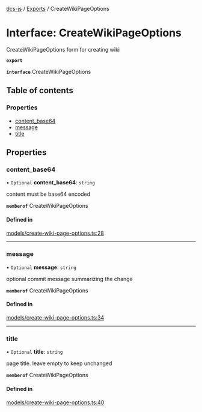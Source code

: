 [dcs-js](../README.md) / [Exports](../modules.md) / CreateWikiPageOptions

# Interface: CreateWikiPageOptions

CreateWikiPageOptions form for creating wiki

**`export`**

**`interface`** CreateWikiPageOptions

## Table of contents

### Properties

- [content\_base64](CreateWikiPageOptions.md#content_base64)
- [message](CreateWikiPageOptions.md#message)
- [title](CreateWikiPageOptions.md#title)

## Properties

### <a id="content_base64" name="content_base64"></a> content\_base64

• `Optional` **content\_base64**: `string`

content must be base64 encoded

**`memberof`** CreateWikiPageOptions

#### Defined in

[models/create-wiki-page-options.ts:28](https://github.com/unfoldingWord/dcs-js/blob/b29eb7a/models/create-wiki-page-options.ts#L28)

___

### <a id="message" name="message"></a> message

• `Optional` **message**: `string`

optional commit message summarizing the change

**`memberof`** CreateWikiPageOptions

#### Defined in

[models/create-wiki-page-options.ts:34](https://github.com/unfoldingWord/dcs-js/blob/b29eb7a/models/create-wiki-page-options.ts#L34)

___

### <a id="title" name="title"></a> title

• `Optional` **title**: `string`

page title. leave empty to keep unchanged

**`memberof`** CreateWikiPageOptions

#### Defined in

[models/create-wiki-page-options.ts:40](https://github.com/unfoldingWord/dcs-js/blob/b29eb7a/models/create-wiki-page-options.ts#L40)
